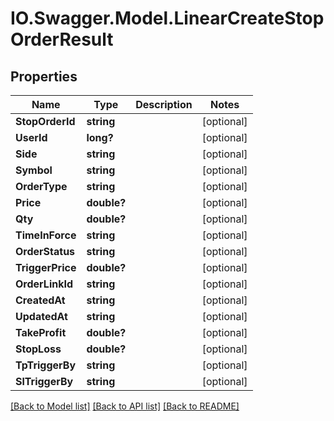 # IO.Swagger.Model.LinearCreateStopOrderResult
## Properties

Name | Type | Description | Notes
------------ | ------------- | ------------- | -------------
**StopOrderId** | **string** |  | [optional] 
**UserId** | **long?** |  | [optional] 
**Side** | **string** |  | [optional] 
**Symbol** | **string** |  | [optional] 
**OrderType** | **string** |  | [optional] 
**Price** | **double?** |  | [optional] 
**Qty** | **double?** |  | [optional] 
**TimeInForce** | **string** |  | [optional] 
**OrderStatus** | **string** |  | [optional] 
**TriggerPrice** | **double?** |  | [optional] 
**OrderLinkId** | **string** |  | [optional] 
**CreatedAt** | **string** |  | [optional] 
**UpdatedAt** | **string** |  | [optional] 
**TakeProfit** | **double?** |  | [optional] 
**StopLoss** | **double?** |  | [optional] 
**TpTriggerBy** | **string** |  | [optional] 
**SlTriggerBy** | **string** |  | [optional] 

[[Back to Model list]](../README.md#documentation-for-models) [[Back to API list]](../README.md#documentation-for-api-endpoints) [[Back to README]](../README.md)

